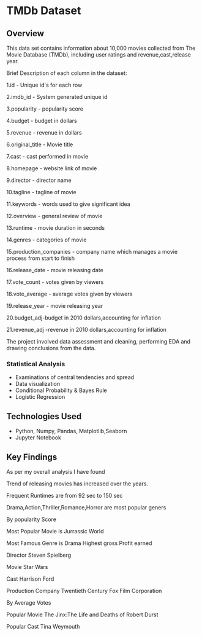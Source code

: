 # TMDb Dataset

## Overview
This data set contains information about 10,000 movies collected from The Movie Database (TMDb), including user ratings and revenue,cast,release year.

Brief Description of each column in the dataset:

1.id - Unique id's for each row

2.imdb_id - System generated unique id

3.popularity - popularity score

4.budget - budget in dollars

5.revenue - revenue in dollars

6.original_title - Movie title

7.cast - cast performed in movie

8.homepage - website link of movie

9.director - director name

10.tagline - tagline of movie

11.keywords - words used to give significant idea

12.overview - general review of movie

13.runtime - movie duration in seconds

14.genres - categories of movie

15.production_companies - company name which manages a movie process from start to finish

16.release_date - movie releasing date

17.vote_count - votes given by viewers

18.vote_average - average votes given by viewers

19.release_year - movie releasing year

20.budget_adj-budget in 2010 dollars,accounting for inflation

21.revenue_adj -revenue in 2010 dollars,accounting for inflation

The project involved data assessment and cleaning, performing EDA and drawing conclusions from the data.

### Statistical Analysis
- Examinations of central tendencies and spread
- Data visualization
- Conditional Probability & Bayes Rule
- Logistic Regression

## Technologies Used
- Python, Numpy, Pandas, Matplotlib,Seaborn
- Jupyter Notebook

## Key Findings
As per my overall analysis I have found

Trend of releasing movies has increased over the years.

Frequent Runtimes are from 92 sec to 150 sec

Drama,Action,Thriller,Romance,Horror are most popular geners

By popularity Score

Most Popular Movie is Jurrassic World

Most Famous Genre is Drama
Highest gross Profit earned

Director Steven Spielberg

Movie Star Wars

Cast Harrison Ford

Production Company Twentieth Century Fox Film Corporation

By Average Votes

Popular Movie The Jinx:The Life and Deaths of Robert Durst

Popular Cast Tina Weymouth
